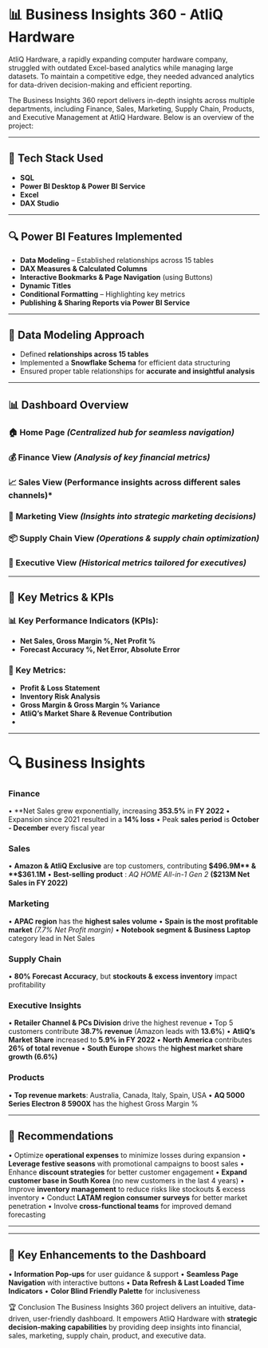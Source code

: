 # 📊 Business Insights 360 - AtliQ Hardware #

AtliQ Hardware, a rapidly expanding computer hardware company, struggled with outdated Excel-based analytics while managing large datasets. To maintain a competitive edge, they needed advanced analytics for data-driven decision-making and efficient reporting.

The Business Insights 360 report delivers in-depth insights across multiple departments, including Finance, Sales, Marketing, Supply Chain, Products, and Executive Management at AtliQ Hardware. Below is an overview of the project:

***

## 🚀 Tech Stack Used ##
  - **SQL**
  - **Power BI Desktop & Power BI Service**
  - **Excel**
  - **DAX Studio**

 *** 

## 🔍 Power BI Features Implemented
 - **Data Modeling**  – Established relationships across 15 tables
- **DAX Measures & Calculated Columns**
- **Interactive Bookmarks & Page Navigation** (using Buttons)
- **Dynamic Titles**
- **Conditional Formatting** – Highlighting key metrics
- **Publishing & Sharing Reports via Power BI Service**

***

## 📌 Data Modeling Approach
- Defined **relationships across 15 tables**
- Implemented a **Snowflake Schema** for efficient data structuring
- Ensured proper table relationships for **accurate and insightful analysis**
***

## 📊 Dashboard Overview
### 🏠 Home Page ***(Centralized hub for seamless navigation)***

### 💰 Finance View ***(Analysis of key financial metrics)***

### 📈 Sales View **(Performance insights across different sales channels)***

### 📢 Marketing View ***(Insights into strategic marketing decisions)***

### 📦 Supply Chain View ***(Operations & supply chain optimization)***

### 🎯 Executive View ***(Historical metrics tailored for executives)***

***
## 📌 Key Metrics & KPIs ##

### 📊 Key Performance Indicators (KPIs): ###

-   **Net Sales, Gross Margin %, Net Profit %**
-	**Forecast Accuracy %, Net Error, Absolute Error**

### 📌 Key Metrics: ###
-	**Profit & Loss Statement**
-	**Inventory Risk Analysis**
-	**Gross Margin & Gross Margin % Variance**
-	**AtliQ’s Market Share & Revenue Contribution**
-	
***
# 🔍 Business Insights #

### Finance ###
•	**Net Sales grew exponentially, increasing **353.5%** in **FY 2022**
•	Expansion since 2021 resulted in a **14% loss**
•	Peak **sales period** is **October - December** every fiscal year

### Sales

•	**Amazon & AtliQ Exclusive** are top customers, contributing **$496.9M** & **$361.1M**
•	**Best-selling product** : *AQ HOME All-in-1 Gen 2* **($213M Net Sales in FY 2022)**


### Marketing

•	**APAC region** has the **highest sales volume**
•	**Spain is the most profitable market** *(7.7% Net Profit margin)*
•	**Notebook segment & Business Laptop** category lead in Net Sales

### Supply Chain

•	**80% Forecast Accuracy**, but **stockouts & excess inventory** impact profitability

### Executive Insights

•	**Retailer Channel & PCs Division** drive the highest revenue
•	Top 5 customers contribute **38.7% revenue** (Amazon leads with **13.6%**)
•	**AtliQ’s Market Share** increased to **5.9% in FY 2022**
•	**North America** contributes **26% of total revenue**
•	**South Europe** shows the **highest market share growth (6.6%)**

### Products

•	**Top revenue markets**: Australia, Canada, Italy, Spain, USA
•	**AQ 5000 Series Electron 8 5900X** has the highest Gross Margin %

***
## 📌 Recommendations
•	Optimize **operational expenses** to minimize losses during expansion
•	**Leverage festive seasons** with promotional campaigns to boost sales
•	Enhance **discount strategies** for better customer engagement
•	**Expand customer base in South Korea** (no new customers in the last 4 years)
•	Improve **inventory management** to reduce risks like stockouts & excess inventory
•	Conduct **LATAM region consumer surveys** for better market penetration
•	Involve **cross-functional teams** for improved demand forecasting
________________________________________
*** 
## 🎯 Key Enhancements to the Dashboard
•	**Information Pop-ups** for user guidance & support
•	**Seamless Page Navigation** with interactive buttons
•	**Data Refresh & Last Loaded Time Indicators**
•	**Color Blind Friendly Palette** for inclusiveness


🏆 Conclusion
The Business Insights 360 project delivers an intuitive, data-driven, user-friendly dashboard. It empowers AtliQ Hardware with **strategic decision-making capabilities** by providing deep insights into financial, sales, marketing, supply chain, product, and executive data.





